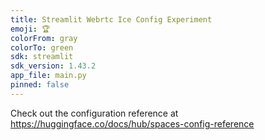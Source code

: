 ```yaml
---
title: Streamlit Webrtc Ice Config Experiment
emoji: 🏆
colorFrom: gray
colorTo: green
sdk: streamlit
sdk_version: 1.43.2
app_file: main.py
pinned: false
---
```


Check out the configuration reference at https://huggingface.co/docs/hub/spaces-config-reference
